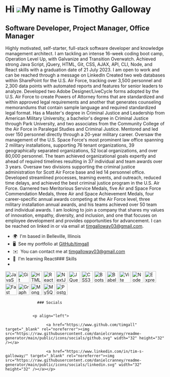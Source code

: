 Hi ![](https://user-images.githubusercontent.com/18350557/176309783-0785949b-9127-417c-8b55-ab5a4333674e.gif)My name is Timothy Galloway
========================================================================================================================================

Software Developer, Project Manager, Office Manager
---------------------------------------------------

Highly motivated, self-starter, full-stack software developer and knowledge management architect. I am tackling an intense 16-week coding boot camp, Operation Level Up, with Galvanize and Transition Overwatch. Achieved strong Java Script, jQuery, HTML, Git, CSS, AJAX, API, CLI, Node, and React skills with a graduation date of 21 July 2023. I am open to work and can be reached through a message on LinkedIn Created two web databases within SharePoint for the U.S. Air Force, tracking over 3,500 personnel and 2,300 data points with automated reports and features for senior leaders to analyze. Developed two Adobe Designer/LiveCycle forms adopted by the U.S. Air Force to create Powers of Attorney forms that are standardized and within approved legal requirements and another that generates counseling memorandums that contain sample language and required standardized legal format. Has a Master's degree in Criminal Justice and Leadership from American Military University, a bachelor's degree in Criminal Justice through Park University, and two associates from the Community College of the Air Force in Paralegal Studies and Criminal Justice. Mentored and led over 150 personnel directly through a 20-year military career. Oversaw the management of the U.S. Space Force's most prominent law office spanning 2 military installations, supporting 76 tenant organizations, 39 geographically separated organizations, 52 local organizations, and over 80,000 personnel. The team achieved organizational goals expertly and ahead of required timelines resulting in 37 individual and team awards over 3 years. Oversaw two divisions supporting the criminal justice administration for Scott Air Force base and led 14 personnel office. Developed streamlined processes, teaming events, and outreach, reduced time delays, and achieved the best criminal justice program in the U.S. Air Force. Garnered two Meritorious Service Medals, five Air and Space Force Commendation Medals, three Air and Space Achievement Medals, four career-specific annual awards competing at the Air Force level, three military installation annual awards, and his teams achieved over 50 team and individual awards. I am looking to join a company that shares my values of innovation, empathy, diversity, and inclusion, and one that focuses on employee development and provides opportunities for advancement. I can be reached on linked in or via email at timgalloway03@gmail.com.

*   🌍  I'm based in Belleville, Illinois
*   🖥️  See my portfolio at [GitHub/timgall](http://github.com/timgall)
*   ✉️  You can contact me at [timgalloway03@gmail.com](mailto:timgalloway03@gmail.com)
*   🧠  I'm learning React### Skills 
*   
<p align="left">
<a href="https://developer.mozilla.org/en-US/docs/Web/JavaScript" target="_blank" rel="noreferrer"><img src="https://raw.githubusercontent.com/danielcranney/readme-generator/main/public/icons/skills/javascript-colored.svg" width="36" height="36" alt="JavaScript" /></a>
<a href="https://git-scm.com/" target="_blank" rel="noreferrer"><img src="https://raw.githubusercontent.com/danielcranney/readme-generator/main/public/icons/skills/git-colored.svg" width="36" height="36" alt="Git" /></a>
<a href="https://developer.mozilla.org/en-US/docs/Glossary/HTML5" target="_blank" rel="noreferrer"><img src="https://raw.githubusercontent.com/danielcranney/readme-generator/main/public/icons/skills/html5-colored.svg" width="36" height="36" alt="HTML5" /></a>
<a href="https://reactjs.org/" target="_blank" rel="noreferrer"><img src="https://raw.githubusercontent.com/danielcranney/readme-generator/main/public/icons/skills/react-colored.svg" width="36" height="36" alt="React" /></a>
<a href="https://nextjs.org/docs" target="_blank" rel="noreferrer"><img src="https://raw.githubusercontent.com/danielcranney/readme-generator/main/public/icons/skills/nextjs-colored.svg" width="36" height="36" alt="NextJs" /></a>
<a href="https://jquery.com/" target="_blank" rel="noreferrer"><img src="https://raw.githubusercontent.com/danielcranney/readme-generator/main/public/icons/skills/jquery-colored.svg" width="36" height="36" alt="JQuery" /></a>
<a href="https://www.w3.org/TR/CSS/#css" target="_blank" rel="noreferrer"><img src="https://raw.githubusercontent.com/danielcranney/readme-generator/main/public/icons/skills/css3-colored.svg" width="36" height="36" alt="CSS3" /></a>
<a href="https://getbootstrap.com/" target="_blank" rel="noreferrer"><img src="https://raw.githubusercontent.com/danielcranney/readme-generator/main/public/icons/skills/bootstrap-colored.svg" width="36" height="36" alt="Bootstrap" /></a>
<a href="https://babeljs.io/" target="_blank" rel="noreferrer"><img src="https://raw.githubusercontent.com/danielcranney/readme-generator/main/public/icons/skills/babel-colored.svg" width="36" height="36" alt="Babel" /></a>
<a href="https://vitejs.dev/" target="_blank" rel="noreferrer"><img src="https://raw.githubusercontent.com/danielcranney/readme-generator/main/public/icons/skills/vite-colored.svg" width="36" height="36" alt="Vite" /></a>
<a href="https://nodejs.org/en/" target="_blank" rel="noreferrer"><img src="https://raw.githubusercontent.com/danielcranney/readme-generator/main/public/icons/skills/nodejs-colored.svg" width="36" height="36" alt="NodeJS" /></a>
<a href="https://expressjs.com/" target="_blank" rel="noreferrer"><img src="https://raw.githubusercontent.com/danielcranney/readme-generator/main/public/icons/skills/express-colored.svg" width="36" height="36" alt="Express" /></a>
<a href="https://fastapi.tiangolo.com/" target="_blank" rel="noreferrer"><img src="https://raw.githubusercontent.com/danielcranney/readme-generator/main/public/icons/skills/fastapi-colored.svg" width="36" height="36" alt="Fast API" /></a>
<a href="https://graphql.org/" target="_blank" rel="noreferrer"><img src="https://raw.githubusercontent.com/danielcranney/readme-generator/main/public/icons/skills/graphql-colored.svg" width="36" height="36" alt="GraphQL" /></a>
<a href="https://www.mongodb.com/" target="_blank" rel="noreferrer"><img src="https://raw.githubusercontent.com/danielcranney/readme-generator/main/public/icons/skills/mongodb-colored.svg" width="36" height="36" alt="MongoDB" /></a>
<a href="https://www.mysql.com/" target="_blank" rel="noreferrer"><img src="https://raw.githubusercontent.com/danielcranney/readme-generator/main/public/icons/skills/mysql-colored.svg" width="36" height="36" alt="MySQL" /></a>
<a href="https://www.postgresql.org/" target="_blank" rel="noreferrer"><img src="https://raw.githubusercontent.com/danielcranney/readme-generator/main/public/icons/skills/postgresql-colored.svg" width="36" height="36" alt="PostgreSQL" /></a>
</p>
                    
                  ### Socials
                  
                  
                <p align="left">
                          
                      <a href="https://www.github.com/timgall" target="_blank" rel="noreferrer"><img src="https://raw.githubusercontent.com/danielcranney/readme-generator/main/public/icons/socials/github.svg" width="32" height="32" /></a>
                          
                      <a href="https://www.linkedin.com/in/tim-s-galloway/" target="_blank" rel="noreferrer"><img src="https://raw.githubusercontent.com/danielcranney/readme-generator/main/public/icons/socials/linkedin.svg" width="32" height="32" /></a></p>
